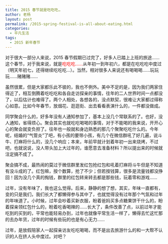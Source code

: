 ```yaml
---
title: 2015 春节就是吃吃吃…
author: 老杨
layout: post
permalink: /2015-spring-festival-is-all-about-eating.html
categories:
  - 平凡生活
tags:
  - 2015 新年春节
---
```

对于很大一部分人来说，2015 春节假期已过完了，好多人已踏上上班的旅途……这个春节，对于我来说，就是<span style = "color:red;">吃吃吃……</span>从年初一到年初六，都是在吃吃吃中度过（明天年初七，还得继续吃吃吃…）。当然，相对很多人来说还有喝喝喝……玩玩玩……赌赌赌……  


  
虽然很累，但是大家都乐此不彼的，我也不例外。美中不足的是，因为我们两家住得近了，相互倒腾着吃吃吃和各自走访探亲的事情，往年的二人世界时间一点都没了，以后估计也难得了。两个人相处，各想各的，没点默契，很难让大家都过得称心如意。比如今年春节，放烟花、逛逛街、出去看看表演什么的，一件都没做成。

同学聚会什么的，好多年没有人通知参加了，基本上没几个常联系的了。也好，没人通知，省得烦心。聚会其实也就吃吃喝喝的事情，对于不能喝的我来说，开开心心的聚会就变负担了。往年也一般就和身边熟悉的那几个聚聚吃吃什么的。今年呢，结婚的“气管炎”了吧，有小孩的要带小孩，有几个在微信群吼了好几遍，说斗牛、打麻将什么的，没几个响应；本来，年前早就计划着年初一出来烧烤，不过吧，也就说说，没人带头加上大过年的，谁愿意去准备材料？所以提出来的时候就注定搞不成了。

聚会搞不成，最热闹的莫过于微信群里发红包抢红包和吼着打麻将斗牛但是不知道有没斗成的了。红包嘛，按个数算，抢了不少；但若按钱算，很多是流量钱都没挣回！因为没几个真的掏钱，群里的红包转来转去都是那些钱，玩着零和游戏……

过年，没有年味了，我也这么觉得。后来，静静的想了想，其实，年味一直都有，变的只是我们，我们长大了都懒得参与其中了，也就觉得没有过年那个气氛和过年的年味道了。小时候，过年会吵着买新衣服，盼着爸妈买多点糖果饼干什么的，盼着探亲领红包什么的，盼着吃香喝辣的……长大了，条件改善了点，以前过年才能吃到的买到的，平常也能轻易办到，过年也就像平常生活一样了，懒得去忙这忙那的去办年货，过年的时候有些玩的也是有心无力……

过年，是放假陪家人一起探亲访友吃吃喝喝，而不是出去旅游什么的和一大帮不认识的人在挤人头中度过。对吧？